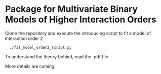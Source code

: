 # Package for Multivariate Binary Models of Higher Interaction Orders

Clone the repository and execute the introducing script to fit a model of interaction order 2

```
  ./fit_model_order2_script.py
```

To understand the theory behind, read the .pdf file.

More details are coming.
